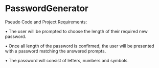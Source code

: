 # PasswordGenerator
Pseudo Code and Project Requirements:

•	The user will be prompted to choose the length of their required new password. 

•	Once all length of the password is confirmed, the user will be presented with a password matching the answered prompts. 

•	The password will consist of letters, numbers and symbols.
